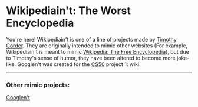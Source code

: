 # Wikipediain't: The Worst Encyclopedia

You're here! Wikipediain't is one of a line of projects made by [Timothy Corder](/wiki/Timothy%20Corder). They are originally intended to mimic other websites (For example, Wikipediain't is meant to mimic [Wikipedia: The Free Encyclopedia](https://en.wikipedia.org/wiki/)), but due to Timothy's sense of humor, they have been altered to become more joke-like. Googlen't was created for the [CS50](/wiki/CS50) project 1: wiki.
***
### Other mimic projects:
[Googlen't](/wiki/Googlen't)